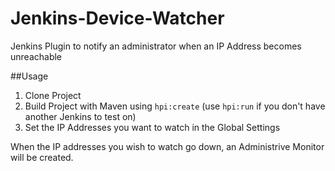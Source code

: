 # Jenkins-Device-Watcher
Jenkins Plugin to notify an administrator when an IP Address becomes unreachable

##Usage
<ol>
<li>Clone Project</li>
<li>Build Project with Maven using <code>hpi:create</code>
  (use <code>hpi:run</code> if you don't have another Jenkins to test on)</li>
<li>Set the IP Addresses you want to watch in the Global Settings</li>
</ol>

When the IP addresses you wish to watch go down, an Administrive Monitor will be created.
